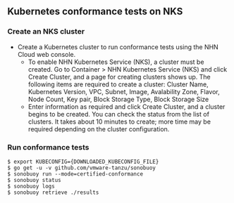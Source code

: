 ## Kubernetes conformance tests on NKS
### Create an NKS cluster
* Create a Kubernetes cluster to run conformance tests using the NHN Cloud web console.  
    * To enable NHN Kubernetes Service (NKS), a cluster must be created. Go to Container > NHN Kubernetes Service (NKS) and click Create Cluster, and a page for creating clusters shows up. The following items are required to create a cluster: Cluster Name, Kubernetes Version, VPC, Subnet, Image, Avalability Zone, Flavor, Node Count, Key pair, Block Storage Type, Block Storage Size
    * Enter information as required and click Create Cluster, and a cluster begins to be created. You can check the status from the list of clusters. It takes about 10 minutes to create; more time may be required depending on the cluster configuration.

### Run conformance tests
```
$ export KUBECONFIG={DOWNLOADED_KUBECONFIG_FILE}
$ go get -u -v github.com/vmware-tanzu/sonobuoy
$ sonobuoy run --mode=certified-conformance
$ sonobuoy status
$ sonobuoy logs
$ sonobuoy retrieve ./results
```
